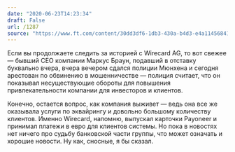 ```yaml
---
date: "2020-06-23T14:23:34"
draft: False
url: /1287
source: "https://www.ft.com/content/30dd3df6-1db3-430a-b4d3-e4a114568410"
---
```


Если вы продолжаете следить за историей с Wirecard AG, то вот свежее — бывший CEO компании Маркус Браун, подавший в отставку буквально вчера, вчера вечером сдался полиции Мюнхена и сегодня арестован по обвинению в мошенничестве — полиция считает, что он показывал несуществующие обороты для повышения привлекательности компании для инвесторов и клиентов.

Конечно, остается вопрос, как компания выживет — ведь она все же оказывала услуги по эквайрингу и довольно большому количеству клиентов. Именно Wirecard, напомню, выпускал карточки Payoneer и принимал платежи в евро для клиентов системы. Но пока в новостях нет ничего про судьбу банковской части группы, что может означать и хорошие новости. Ну как, сносные, я бы сказал.

